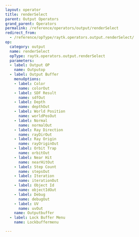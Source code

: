 ```yaml
---
layout: operator
title: renderSelect
parent: Output Operators
grand_parent: Operators
permalink: /reference/operators/output/renderSelect
redirect_from:
  - /reference/opType/raytk.operators.output.renderSelect/
op:
  category: output
  name: renderSelect
  opType: raytk.operators.output.renderSelect
  parameters:
  - label: Output OP
    name: Outputop
  - label: Output Buffer
    menuOptions:
    - label: Color
      name: colorOut
    - label: SDF Result
      name: sdfOut
    - label: Depth
      name: depthOut
    - label: World Position
      name: worldPosOut
    - label: Normal
      name: normalOut
    - label: Ray Direction
      name: rayDirOut
    - label: Ray Origin
      name: rayOriginOut
    - label: Orbit Trap
      name: orbitOut
    - label: Near Hit
      name: nearHitOut
    - label: Step Count
      name: stepsOut
    - label: Iteration
      name: iterationOut
    - label: Object Id
      name: objectIdOut
    - label: Debug
      name: debugOut
    - label: UV
      name: uvOut
    name: Outputbuffer
  - label: Lock Buffer Menu
    name: Lockbuffermenu

---
```

